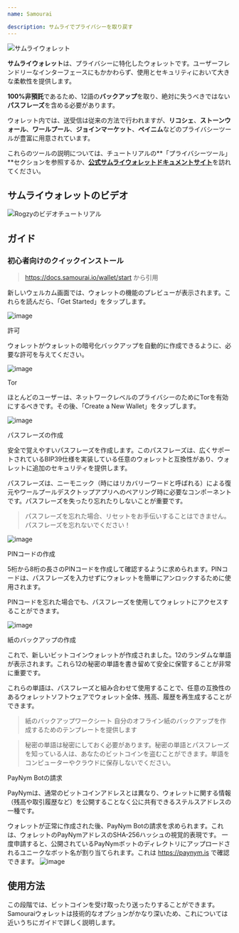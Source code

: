 ```yaml
---
name: Samourai

description: サムライでプライバシーを取り戻す
---
```


![サムライウォレット](assets/cover.webp)

**サムライウォレット**は、プライバシーに特化したウォレットです。ユーザーフレンドリーなインターフェースにもかかわらず、使用とセキュリティにおいて大きな柔軟性を提供します。

**100%非預託**であるため、12語の**バックアップ**を取り、絶対に失うべきではない**パスフレーズ**を含める必要があります。

ウォレット内では、送受信は従来の方法で行われますが、**リコシェ**、**ストーンウォール**、**ワールプール**、**ジョインマーケット**、**ペイニム**などのプライバシーツールが豊富に用意されています。

これらのツールの説明については、チュートリアルの**「プライバシーツール」**セクションを参照するか、[**公式サムライウォレットドキュメントサイト**](https://docs.samourai.io/)を訪れてください。

## サムライウォレットのビデオ

![Rogzyのビデオチュートリアル](https://youtu.be/ajs1a8m76TI)

## ガイド

### 初心者向けのクイックインストール

> https://docs.samourai.io/wallet/start から引用

新しいウェルカム画面では、ウォレットの機能のプレビューが表示されます。これらを読んだら、「Get Started」をタップします。

![image](assets/1.webp)

許可

ウォレットがウォレットの暗号化バックアップを自動的に作成できるように、必要な許可を与えてください。

![image](assets/2.webp)

Tor

ほとんどのユーザーは、ネットワークレベルのプライバシーのためにTorを有効にするべきです。その後、「Create a New Wallet」をタップします。

![image](assets/3.webp)

パスフレーズの作成

安全で覚えやすいパスフレーズを作成します。このパスフレーズは、広くサポートされているBIP39仕様を実装している任意のウォレットと互換性があり、ウォレットに追加のセキュリティを提供します。

パスフレーズは、ニーモニック（時にはリカバリーワードと呼ばれる）による復元やワールプールデスクトップアプリへのペアリング時に必要なコンポーネントです。パスフレーズを失ったり忘れたりしないことが重要です。

> パスフレーズを忘れた場合、リセットをお手伝いすることはできません。
> パスフレーズを忘れないでください！

![image](assets/4.webp)

PINコードの作成

5桁から8桁の長さのPINコードを作成して確認するように求められます。PINコードは、パスフレーズを入力せずにウォレットを簡単にアンロックするために使用されます。

PINコードを忘れた場合でも、パスフレーズを使用してウォレットにアクセスすることができます。

![image](assets/5.webp)

紙のバックアップの作成

これで、新しいビットコインウォレットが作成されました。12のランダムな単語が表示されます。これら12の秘密の単語を書き留めて安全に保管することが非常に重要です。

これらの単語は、パスフレーズと組み合わせて使用することで、任意の互換性のあるウォレットソフトウェアでウォレット全体、残高、履歴を再生成することができます。

> 紙のバックアップワークシート 自分のオフライン紙のバックアップを作成するためのテンプレートを提供します

> 秘密の単語は秘密にしておく必要があります。秘密の単語とパスフレーズを知っている人は、あなたのビットコインを盗むことができます。単語をコンピューターやクラウドに保存しないでください。

PayNym Botの請求

PayNymは、通常のビットコインアドレスとは異なり、ウォレットに関する情報（残高や取引履歴など）を公開することなく公に共有できるステルスアドレスの一種です。

ウォレットが正常に作成された後、PayNym Botの請求を求められます。これは、ウォレットのPayNymアドレスのSHA-256ハッシュの視覚的表現です。
一度申請すると、公開されているPayNymボットのディレクトリにアップロードされるユニークなボット名が割り当てられます。これは https://paynym.is で確認できます。
![image](assets/6.webp)

## 使用方法

この段階では、ビットコインを受け取ったり送ったりすることができます。Samouraiウォレットは技術的なオプションがかなり深いため、これについては近いうちにガイドで詳しく説明します。
